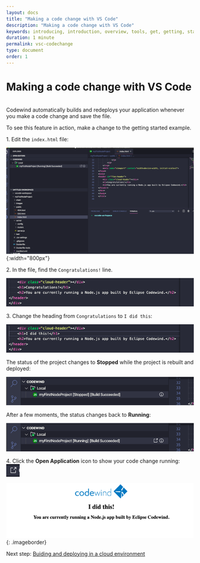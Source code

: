 ```yaml
---
layout: docs
title: "Making a code change with VS Code"
description: "Making a code change with VS Code"
keywords: introducing, introduction, overview, tools, get, getting, start, started, install, vscode, visual, studio, code, Codewind for VS Code getting started, VS Code Marketplace, VS Code Extensions view, VS Code workspace,installing Codewind for VS Code
duration: 1 minute
permalink: vsc-codechange
type: document
order: 1
---
```

# Making a code change with VS Code
<br/>
Codewind automatically builds and redeploys your application whenever you make a code change and save the file.

To see this feature in action, make a change to the getting started example.

1\. Edit the `index.html` file:

![image of the index.html file as it appears in VS Code](images/vsc-codechange.png){:width="800px"}

2\. In the file, find the `Congratulations!` line.

![image of the congratulations line in the file](images/vsc-codeline.png)

3\. Change the heading from `Congratulations` to `I did this`:

![image of the text change](images/vsc-ididthis.png)

The status of the project changes to **Stopped** while the project is rebuilt and deployed:
 
![image of the stopped project](images/vsc-buildstopped.png)

After a few moments, the status changes back to **Running**:

![image of the running project](images/vsc-buildrunning.png)

4\. Click the **Open Application** icon to show your code change running:
![image of the Open Application icon](images/launchicon.png)

![image of the application as it appears in a web browser](images/vsc-screenchanged.png){: .imageborder}

Next step: [Buiding and deploying in a cloud environment](remote-deploying-codewind.html)
